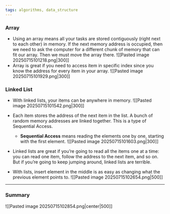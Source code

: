 ```yaml
---
tags: algorithms, data_structure
---
```


### Array
- Using an array means all your tasks are stored contiguously (right next to each other) in memory. If the next memory address is occupied, then we need to ask the computer for a different chunk of memory that can fit our array. Then we must move the array there.
![[Pasted image 20250715101218.png|300]]
- Array is great if you need to access item in specific index since you know the address for every item in your array.
![[Pasted image 20250715101929.png|300]]

### Linked List
- With linked lists, your items can be anywhere in memory.
![[Pasted image 20250715101542.png|300]]
- Each item stores the address of the next item in the list. A bunch of random memory addresses are linked together. This is a type of Sequential Access.
	- **Sequential Access** means reading the elements one by one, starting with the first element.
![[Pasted image 20250715101603.png|300]]
- Linked lists are great if you’re going to read all the items one at a time: you can read one item, follow the address to the next item, and so on. But if you’re going to keep jumping around, linked lists are terrible.

- With lists, insert element in the middle is as easy as changing what the previous element points to.
![[Pasted image 20250715102654.png|500]]

--- 

### Summary
![[Pasted image 20250715102854.png|center|500]]